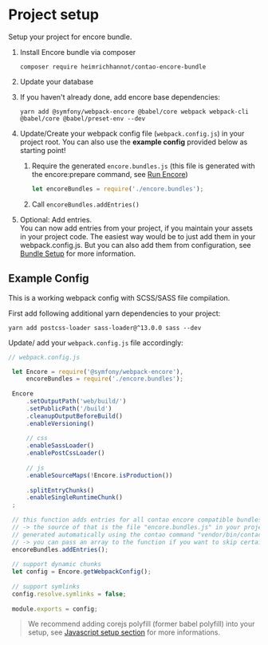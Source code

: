 # Project setup

Setup your project for encore bundle.

1. Install Encore bundle via composer 

    ```
    composer require heimrichhannot/contao-encore-bundle
    ```

2. Update your database

3. If you haven't already done, add encore base dependencies:

   ```
   yarn add @symfony/webpack-encore @babel/core webpack webpack-cli @babel/core @babel/preset-env --dev
   ```

4. Update/Create your webpack config file (`webpack.config.js`) in your project root.
   You can also use the __example config__ provided below as starting point!

    1. Require the generated `encore.bundles.js` (this file is generated with the encore:prepare command, see [Run Encore](../README.md#run-encore))
    
        ```js
        let encoreBundles = require('./encore.bundles');
        ```
    
    1. Call `encoreBundles.addEntries()`

5. Optional: Add entries.    
   You can now add entries from your project, if you maintain your assets in your project code. The easiest way would be to just add them in your webpack.config.js. But you can also add them from configuration, see [Bundle Setup](setup_bundle.md) for more information. 

## Example Config

This is a working webpack config with SCSS/SASS file compilation.

First add following additional yarn dependencies to your project:

```
yarn add postcss-loader sass-loader@^13.0.0 sass --dev
```

Update/ add your `webpack.config.js` file accordingly:

```javascript
// webpack.config.js

 let Encore = require('@symfony/webpack-encore'),
     encoreBundles = require('./encore.bundles');
 
 Encore
     .setOutputPath('web/build/')
     .setPublicPath('/build')
     .cleanupOutputBeforeBuild()
     .enableVersioning()
 
     // css
     .enableSassLoader()
     .enablePostCssLoader()
 
     // js
     .enableSourceMaps(!Encore.isProduction())
     
     .splitEntryChunks()
     .enableSingleRuntimeChunk()
 ;
 
 // this function adds entries for all contao encore compatible bundles automatically
 // -> the source of that is the file "encore.bundles.js" in your project root which is
 // generated automatically using the contao command "vendor/bin/contao-console encore:prepare"
 // -> you can pass an array to the function if you want to skip certain entries
 encoreBundles.addEntries();
 
 // support dynamic chunks
 let config = Encore.getWebpackConfig();
 
 // support symlinks
 config.resolve.symlinks = false;
 
 module.exports = config;
```

> We recommend adding corejs polyfill (former babel polyfill) into your setup, see [Javascript setup section](setup_javascript.md) for more informations.
